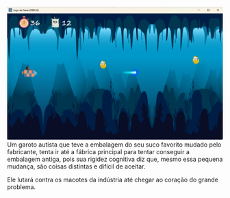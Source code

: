 ![](https://github.com/tutorfree/LeleGames/blob/main/leleGames.png)
Um garoto autista que teve a embalagem do seu suco favorito mudado pelo fabricante, tenta ir
até a fábrica principal para tentar conseguir a embalagem antiga, pois sua rigidez cognitiva
diz que, mesmo essa pequena mudança, são coisas distintas e difícil de aceitar.

Ele lutará contra os macotes da indústria até chegar ao coração do grande problema.
